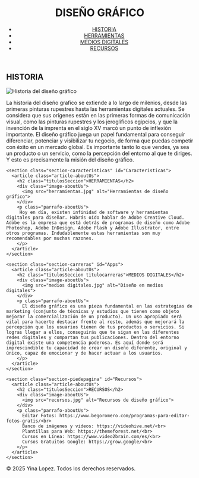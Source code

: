 <!DOCTYPE html>
<html lang="es">
<head>
  <meta charset="UTF-8" /> <meta>
<meta name="viewport" content="width=device-width, initial-scale=1.0" />
  <meta name="description" content="infop proyecto">
  <meta name="author" content="Yina Lopez">
<meta>
  <title>DISEÑO GRÁFICO</title>
</head>
<body>
  <header class="header">
    <h1 class="title">DISEÑO GRÁFICO</h1>
    <nav>
      <ul class="nav-listItem">
        <li class="li-nav"><a class="link-listItem" href="#Definicion">HISTORIA</a></li>
        <li class="li-nav"><a class="link-listItem" href="#Caracteristicas">HERRAMIENTAS</a></li>
        <li class="li-nav"><a class="link-listItem" href="#Apps">MEDIOS DIGITALES</a></li>
        <li class="li-nav"><a class="link-listItem" href="#Recursos">RECURSOS</a></li>
      </ul>
    </nav>
  </header>

  <main class="main">
    <section class="section-aboutUs" id="Definicion">
      <article class="article-aboutUs">
        <h2 class="titulosSeccion">HISTORIA</h2>
        <div class="image-aboutUs">
          <img src="historiadiseno.jpg" alt="Historia del diseño gráfico">
        </div>
        <p class="parrafo-aboutUs">
         La historia del diseño grafico se extiende a lo largo de milenios, desde las primeras pinturas rupestres hasta las herramientas digitales actuales. Se considera que sus orígenes están en las primeras formas de comunicación visual, como las pinturas rupestres y los jeroglíficos egipcios, y que la invención de la imprenta en el siglo XV marcó un punto de inflexión importante. El diseño gráfico juega un papel fundamental para conseguir diferenciar, potenciar y visibilizar tu negocio, de forma que puedas competir con éxito en un mercado global. Es importante tanto lo que vendes, ya sea un producto o un servicio, como la percepción del entorno al que te diriges. Y esto es precisamente la misión del diseño gráfico.
        </p>
      </article>
    </section>

    <section class="section-caracteristicas" id="Caracteristicas">
      <article class="article-aboutUs">
        <h2 class="titulosSeccion">HERRAMIENTAS</h2>
        <div class="image-aboutUs">
          <img src="herramientas.jpg" alt="Herramientas de diseño gráfico">
        </div>
        <p class="parrafo-aboutUs">
         Hoy en día, existen infinidad de software y herramientas digitales para diseñar. Habrás oído hablar de Adobe Creative Cloud. Adobe es la empresa que está detrás de programas de diseño como Adobe Photoshop, Adobe InDesign, Adobe Flash y Adobe Illustrator, entre otros programas. Indudablemente estas herramientas son muy recomendables por muchas razones.
        </p>
      </article>
    </section>

    <section class="section-carreras" id="Apps">
      <article class="article-aboutUs">
        <h2 class="titulosSeccion titulocarreras">MEDIOS DIGITALES</h2>
        <div class="image-aboutUs">
          <img src="medios digitales.jpg" alt="Diseño en medios digitales">
        </div>
        <p class="parrafo-aboutUs">
          El diseño gráfico es una pieza fundamental en las estrategias de marketing (conjunto de técnicas y estudios que tienen como objeto mejorar la comercialización de un producto). Un uso apropiado será vital para hacerte destacar frente al resto, además que mejorará la percepción que los usuarios tienen de tus productos o servicios. Si logras llegar a ellos, conseguirás que te sigan en las diferentes redes digitales y compartan tus publicaciones. Dentro del entorno digital existe una competencia poderosa. Es aquí donde será imprescindible tu capacidad de crear un diseño diferente, original y único, capaz de emocionar y de hacer actuar a los usuarios.
        </p>
      </article>
    </section>

    <section class="section-piedepagina" id="Recursos">
      <article class="article-aboutUs">
        <h2 class="titulosSeccion">RECURSOS</h2>
        <div class="image-aboutUs">
          <img src="recursos.jpg" alt="Recursos de diseño gráfico">
        </div>
        <p class="parrafo-aboutUs">
          Editar Fotos: https://www.begoromero.com/programas-para-editar-fotos-gratis/<br>
          Banco de imágenes y videos: https://videohive.net/<br>
          Plantillas para Web: https://themeforest.net/<br>
          Cursos en Línea: https://www.video2brain.com/es/<br>
          Cursos Gratuitos Google: https://grow.google/<br>
        </p>
      </article>
    </section>
  </main>

  <footer>
    <p>© 2025 Yina Lopez. Todos los derechos reservados.</p>
  </footer>
</body>
</html>
